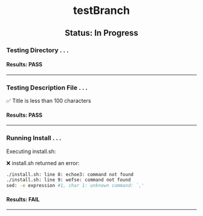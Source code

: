 <h1><center>testBranch</center></h1>
<h2><center> Status: In Progress </center></h2>


### Testing Directory . . .

#### Results: PASS
---
### Testing Description File . . .

&#9989;	Title is less than 100 characters

#### Results: PASS
---
### Running Install . . .

Executing install.sh: 

&#10060;	install.sh returned an error:
~~~bash
./install.sh: line 8: echoe3: command not found
./install.sh: line 9: wefse: command not found
sed: -e expression #1, char 1: unknown command: `,'
~~~

#### Results: **FAIL**
---
